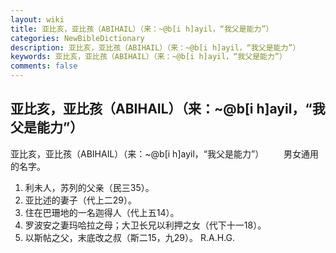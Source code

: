 ```yaml
---
layout: wiki
title: 亚比亥，亚比孩（ABIHAIL）（来：~@b[i h]ayil，“我父是能力”）
categories: NewBibleDictionary
description: 亚比亥，亚比孩（ABIHAIL）（来：~@b[i h]ayil，“我父是能力”）
keywords: 亚比亥，亚比孩（ABIHAIL）（来：~@b[i h]ayil，“我父是能力”）
comments: false
---
```


## 亚比亥，亚比孩（ABIHAIL）（来：~@b[i h]ayil，“我父是能力”）



亚比亥，亚比孩（ABIHAIL）（来：~@b[i
h]ayil，“我父是能力”）
　　男女通用的名字。
1. 利未人，苏列的父亲（民三35）。
2. 亚比述的妻子（代上二29）。
3. 住在巴珊地的一名迦得人（代上五14）。
4. 罗波安之妻玛哈拉之母；大卫长兄以利押之女（代下十一18）。
5. 以斯帖之父，末底改之叔（斯二15，九29）。
R.A.H.G.





